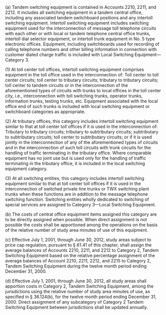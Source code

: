 (a) Tandem switching equipment is contained in Accounts 2210, 2211, and 2212. It includes all switching equipment in a tandem central office, including any associated tandem switchboard positions and any intertoll switching equipment. Intertoll switching equipment includes switching equipment used for the interconnection of message toll telephone circuits with each other or with local or tandem telephone central office trunks, intertoll dial selector equipment, or intertoll trunk equipment in No. 5 type electronic offices. Equipment, including switchboards used for recording of calling telephone numbers and other billing information in connection with customer dialed charge traffic is included with Local Switching Equipment—Category 3.

(1) At toll center toll offices, intertoll switching equipment comprises equipment in the toll office used in the interconnection of: Toll center to toll center circuits; toll center to tributary circuits; tributary to tributary circuits; toll center to tandem circuits or in the interconnection of the aforementioned types of circuits with trunks to local offices in the toll center city, i.e., interconnection with toll switching trunks, operator trunks, information trunks, testing trunks, etc. Equipment associated with the local office end of such trunks is included with local switching equipment or switchboard categories as appropriate.

(2) At tributary offices, this category includes intertoll switching equipment similar to that at toll center toll offices if it is used in the interconnection of: Tributary to tributary circuits; tributary to subtributary circuits; subtributary to subtributary circuits; toll center to subtributary circuits; or if it is used jointly in the interconnection of any of the aforementioned types of circuits and in the interconnection of such toll circuits with trunk circuits for the handling of traffic terminating in the tributary office. Where comparable equipment has no joint use but is used only for the handling of traffic terminating in the tributary office, it is included in the local switching equipment category.

(3) At all switching entities, this category includes intertoll switching equipment similar to that at toll center toll offices if it is used in the interconnection of switched private line trunks or TWX switching plant trunks when these functions are in addition to the message telephone switching function. Switching entities wholly dedicated to switching of special services are assigned to Category 3—Local Switching Equipment.

(b) The costs of central office equipment items assigned this category are to be directly assigned when possible. When direct assignment is not possible the costs shall be apportioned among the operations on the basis of the relative number of study area minutes of use of this equipment.
                

(c) Effective July 1, 2001, through June 30, 2012, study areas subject to price cap regulation, pursuant to § 61.41 of this chapter, shall assign the average balances of Accounts 2210, 2211, and 2212 to Category 2, Tandem Switching Equipment based on the relative percentage assignment of the average balances of Account 2210, 2211, 2212, and 2215 to Category 2, Tandem Switching Equipment during the twelve month period ending December 31, 2000.

(d) Effective July 1, 2001, through June 30, 2012, all study areas shall apportion costs in Category 2, Tandem Switching Equipment, among the jurisdictions using the relative number of study area minutes of use, as specified in § 36.124(b), for the twelve month period ending December 31, 2000. Direct assignment of any subcategory of Category 2 Tandem Switching Equipment between jurisdictions shall be updated annually.

